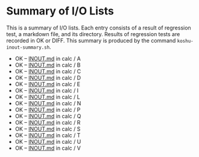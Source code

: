 # Summary of I/O Lists

This is a summary of I/O lists.
Each entry consists of a result of regression test,
a markdown file, and its directory.
Results of regression tests are recorded in OK or DIFF.
This summary is produced by the command `koshu-inout-summary.sh`.

* OK – [INOUT.md](calc/A/INOUT.md) in calc / A
* OK – [INOUT.md](calc/B/INOUT.md) in calc / B
* OK – [INOUT.md](calc/C/INOUT.md) in calc / C
* OK – [INOUT.md](calc/D/INOUT.md) in calc / D
* OK – [INOUT.md](calc/E/INOUT.md) in calc / E
* OK – [INOUT.md](calc/I/INOUT.md) in calc / I
* OK – [INOUT.md](calc/L/INOUT.md) in calc / L
* OK – [INOUT.md](calc/N/INOUT.md) in calc / N
* OK – [INOUT.md](calc/P/INOUT.md) in calc / P
* OK – [INOUT.md](calc/Q/INOUT.md) in calc / Q
* OK – [INOUT.md](calc/R/INOUT.md) in calc / R
* OK – [INOUT.md](calc/S/INOUT.md) in calc / S
* OK – [INOUT.md](calc/T/INOUT.md) in calc / T
* OK – [INOUT.md](calc/U/INOUT.md) in calc / U
* OK – [INOUT.md](calc/V/INOUT.md) in calc / V
